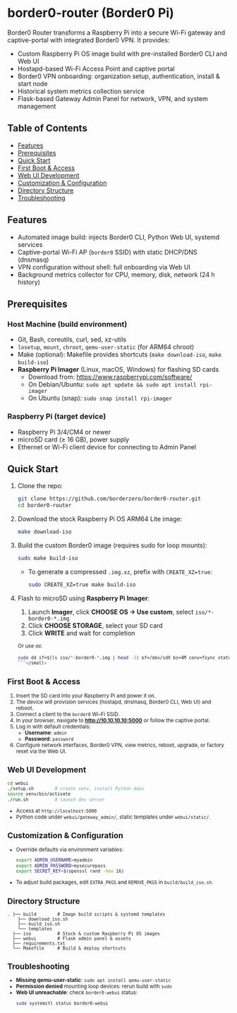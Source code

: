 # border0-router (Border0 Pi)

Border0 Router transforms a Raspberry Pi into a secure Wi-Fi gateway and captive-portal with integrated Border0 VPN. It provides:
  - Custom Raspberry Pi OS image build with pre-installed Border0 CLI and Web UI
  - Hostapd-based Wi-Fi Access Point and captive portal
  - Border0 VPN onboarding: organization setup, authentication, install & start node
  - Historical system metrics collection service
  - Flask-based Gateway Admin Panel for network, VPN, and system management

## Table of Contents
  - [Features](#features)
  - [Prerequisites](#prerequisites)
  - [Quick Start](#quick-start)
  - [First Boot & Access](#first-boot--access)
  - [Web UI Development](#web-ui-development)
  - [Customization & Configuration](#customization--configuration)
  - [Directory Structure](#directory-structure)
  - [Troubleshooting](#troubleshooting)

## Features
- Automated image build: injects Border0 CLI, Python Web UI, systemd services
- Captive-portal Wi-Fi AP (`border0` SSID) with static DHCP/DNS (dnsmasq)
- VPN configuration without shell: full onboarding via Web UI
- Background metrics collector for CPU, memory, disk, network (24 h history)

## Prerequisites
### Host Machine (build environment)
- Git, Bash, coreutils, curl, sed, xz-utils
- `losetup`, `mount`, `chroot`, `qemu-user-static` (for ARM64 chroot)
- Make (optional): Makefile provides shortcuts (`make download-iso`, `make build-iso`)
- **Raspberry Pi Imager** (Linux, macOS, Windows) for flashing SD cards
  - Download from: https://www.raspberrypi.com/software/
  - On Debian/Ubuntu: `sudo apt update && sudo apt install rpi-imager`
  - On Ubuntu (snap): `sudo snap install rpi-imager`

### Raspberry Pi (target device)
- Raspberry Pi 3/4/CM4 or newer
- microSD card (≥ 16 GB), power supply
- Ethernet or Wi-Fi client device for connecting to Admin Panel

## Quick Start
1. Clone the repo:
   ```bash
   git clone https://github.com/borderzero/border0-router.git
   cd border0-router
   ```
2. Download the stock Raspberry Pi OS ARM64 Lite image:
   ```bash
   make download-iso
   ```
3. Build the custom Border0 image (requires sudo for loop mounts):
   ```bash
   sudo make build-iso
   ```
   - To generate a compressed `.img.xz`, prefix with `CREATE_XZ=true`:
     ```bash
     sudo CREATE_XZ=true make build-iso
     ```
4. Flash to microSD using **Raspberry Pi Imager**:
   1. Launch **Imager**, click **CHOOSE OS → Use custom**, select `iso/*-border0-*.img`
   2. Click **CHOOSE STORAGE**, select your SD card
   3. Click **WRITE** and wait for completion
   
   <small>Or use `dd`:
   ```bash
   sudo dd if=$(ls iso/*-border0-*.img | head -1) of=/dev/sdX bs=4M conv=fsync status=progress
   ```</small>

## First Boot & Access
1. Insert the SD card into your Raspberry Pi and power it on.
2. The device will provision services (hostapd, dnsmasq, Border0 CLI, Web UI) and reboot.
3. Connect a client to the `border0` Wi-Fi SSID.
4. In your browser, navigate to **http://10.10.10.10:5000** or follow the captive portal.
5. Log in with default credentials:
   - **Username**: `admin`
   - **Password**: `password`
6. Configure network interfaces, Border0 VPN, view metrics, reboot, upgrade, or factory reset via the Web UI.

## Web UI Development
```bash
cd webui
./setup.sh        # create venv, install Python deps
source venv/bin/activate
./run.sh          # launch dev server
```
- Access at `http://localhost:5000`
- Python code under `webui/gateway_admin/`, static templates under `webui/static/`.

## Customization & Configuration
- Override defaults via environment variables:
  ```bash
  export ADMIN_USERNAME=myadmin
  export ADMIN_PASSWORD=mysecurepass
  export SECRET_KEY=$(openssl rand -hex 16)
  ```
- To adjust build packages, edit `EXTRA_PKGS` and `REMOVE_PKGS` in `build/build_iso.sh`.

## Directory Structure
```
. ├── build        # Image build scripts & systemd templates
    ├── download_iso.sh
    ├── build_iso.sh
    └── templates
  ├── iso          # Stock & custom Raspberry Pi OS images
  ├── webui        # Flask admin panel & assets
  ├── requirements.txt
  └── Makefile     # Build & deploy shortcuts
```

## Troubleshooting
- **Missing qemu-user-static**: `sudo apt install qemu-user-static`
- **Permission denied** mounting loop devices: rerun build with `sudo`
- **Web UI unreachable**: check `border0-webui` status:
  ```bash
  sudo systemctl status border0-webui
  ```

<!-- EOF -->